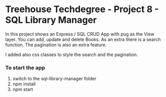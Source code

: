# Treehouse Techdegree - Project 8 - SQL Library Manager

In this project shows an Express / SQL CRUD App with pug as the View layer.
You can add, update and delete Books. As an extra there is a search function.
The pagination is also an extra feature.

I added also css classes to style the search and the pagination.

### To start the app
1. switch to the sql-library-manager folder
2. npm install
3. npm start
